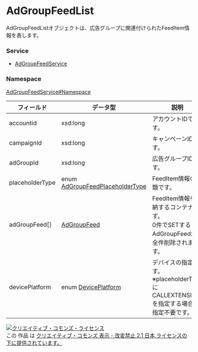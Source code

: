 # AdGroupFeedList
AdGroupFeedListオブジェクトは、広告グループに関連付けられたFeedItem情報を表します。
### Service
+ [AdGroupFeedService](../../services/AdGroupFeedService.md)

### Namespace
[AdGroupFeedService#Namespace](../../services/AdGroupFeedService.md#namespace)

| フィールド | データ型 | 説明 | SET |
|---|---|---|---|
| accountid| xsd:long| アカウントIDです。| Req |
| campaignId| xsd:long| キャンペーンIDです。| Req |
| adGroupId| xsd:long| 広告グループIDです。| Req |
| placeholderType| enum <a href="AdGroupFeedPlaceholderType.md">AdGroupFeedPlaceholderType</a>| FeedItem情報の種類です。| Req |
| adGroupFeed[]| <a href="AdGroupFeed.md">AdGroupFeed</a>| FeedItem情報を格納するコンテナです。<br>0件でSETするとAdGroupFeedが全件削除されます。| Req |
| devicePlatform| enum <a href="DevicePlatform.md">DevicePlatform</a>| デバイスの指定です。<br>※placeholderTypeにCALLEXTENSIONを指定する場合、指定不要です。 | Opt |

<a rel="license" href="http://creativecommons.org/licenses/by-nd/2.1/jp/"><img alt="クリエイティブ・コモンズ・ライセンス" style="border-width:0" src="https://i.creativecommons.org/l/by-nd/2.1/jp/88x31.png" /></a><br />この 作品 は <a rel="license" href="http://creativecommons.org/licenses/by-nd/2.1/jp/">クリエイティブ・コモンズ 表示 - 改変禁止 2.1 日本 ライセンスの下に提供されています。</a>
